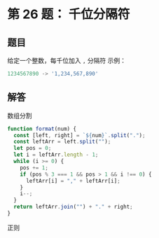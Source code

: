 # 第 26 题： 千位分隔符

## 题目

给定一个整数，每千位加入 `,` 分隔符
示例：

```js
1234567890 -> '1,234,567,890'
```

## 解答

数组分割

```js
function format(num) {
  const [left, right] = `${num}`.split(".");
  const leftArr = left.split("");
  let pos = 0;
  let i = leftArr.length - 1;
  while (i >= 0) {
    pos += 1;
    if (pos % 3 === 1 && pos > 1 && i !== 0) {
      leftArr[i] = "," + leftArr[i];
    }
    i--;
  }
  return leftArr.join("") + "." + right;
}
```

正则

```js
```
